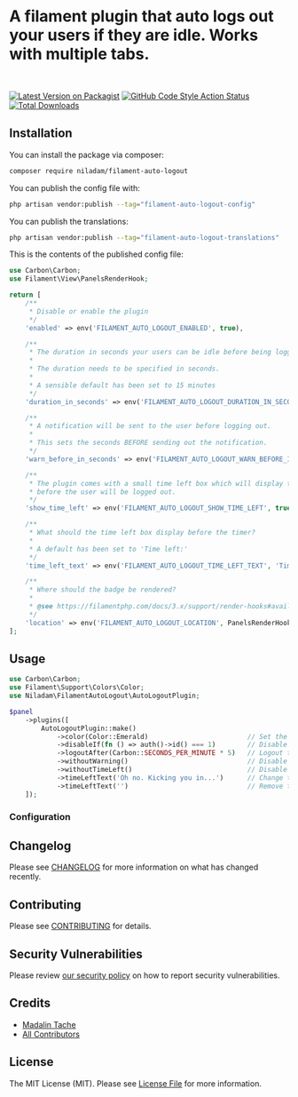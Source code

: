 # A filament plugin that auto logs out your users if they are idle. Works with multiple tabs.

<br>

[![Latest Version on Packagist](https://img.shields.io/packagist/v/niladam/filament-auto-logout.svg?style=flat-square)](https://packagist.org/packages/niladam/filament-auto-logout)
[![GitHub Code Style Action Status](https://img.shields.io/github/actions/workflow/status/niladam/filament-auto-logout/fix-php-code-styling.yml?branch=main&label=code%20style&style=flat-square)](https://github.com/niladam/filament-auto-logout/actions?query=workflow%3A"Fix+PHP+code+styling"+branch%3Amain)
[![Total Downloads](https://img.shields.io/packagist/dt/niladam/filament-auto-logout.svg?style=flat-square)](https://packagist.org/packages/niladam/filament-auto-logout)


## Installation

You can install the package via composer:

```bash
composer require niladam/filament-auto-logout
```


You can publish the config file with:

```bash
php artisan vendor:publish --tag="filament-auto-logout-config"
```

You can publish the translations:

```bash
php artisan vendor:publish --tag="filament-auto-logout-translations"
```

This is the contents of the published config file:

```php
use Carbon\Carbon;
use Filament\View\PanelsRenderHook;

return [
    /**
     * Disable or enable the plugin
     */
    'enabled' => env('FILAMENT_AUTO_LOGOUT_ENABLED', true),

    /**
     * The duration in seconds your users can be idle before being logged out.
     *
     * The duration needs to be specified in seconds.
     *
     * A sensible default has been set to 15 minutes
     */
    'duration_in_seconds' => env('FILAMENT_AUTO_LOGOUT_DURATION_IN_SECONDS', Carbon::SECONDS_PER_MINUTE * 15),

    /**
     * A notification will be sent to the user before logging out.
     *
     * This sets the seconds BEFORE sending out the notification.
     */
    'warn_before_in_seconds' => env('FILAMENT_AUTO_LOGOUT_WARN_BEFORE_IN_SECONDS', 30),

    /**
     * The plugin comes with a small time left box which will display the time left
     * before the user will be logged out.
     */
    'show_time_left' => env('FILAMENT_AUTO_LOGOUT_SHOW_TIME_LEFT', true),

    /**
     * What should the time left box display before the timer?
     *
     * A default has been set to 'Time left:'
     */
    'time_left_text' => env('FILAMENT_AUTO_LOGOUT_TIME_LEFT_TEXT', 'Time left:'),

    /**
     * Where should the badge be rendered?
     *
     * @see https://filamentphp.com/docs/3.x/support/render-hooks#available-render-hooks for a list of supported hooks.
     */
    'location' => env('FILAMENT_AUTO_LOGOUT_LOCATION', PanelsRenderHook::GLOBAL_SEARCH_BEFORE),
];
```

## Usage

```php
use Carbon\Carbon;
use Filament\Support\Colors\Color;
use Niladam\FilamentAutoLogout\AutoLogoutPlugin;

$panel
    ->plugins([
        AutoLogoutPlugin::make()
            ->color(Color::Emerald)                         // Set the color. Defaults to Zinc
            ->disableIf(fn () => auth()->id() === 1)        // Disable the user with ID 1
            ->logoutAfter(Carbon::SECONDS_PER_MINUTE * 5)   // Logout the user after 5 minutes
            ->withoutWarning()                              // Disable the warning before logging out
            ->withoutTimeLeft()                             // Disable the time left
            ->timeLeftText('Oh no. Kicking you in...')      // Change the time left text
            ->timeLeftText('')                              // Remove the time left text (displays only countdown)
    ]);
```

### Configuration


## Changelog

Please see [CHANGELOG](CHANGELOG.md) for more information on what has changed recently.

## Contributing

Please see [CONTRIBUTING](.github/CONTRIBUTING.md) for details.

## Security Vulnerabilities

Please review [our security policy](../../security/policy) on how to report security vulnerabilities.

## Credits

- [Madalin Tache](https://github.com/niladam)
- [All Contributors](../../contributors)

## License

The MIT License (MIT). Please see [License File](LICENSE.md) for more information.
